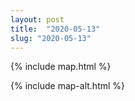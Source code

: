 ```yaml
---
layout: post
title:  "2020-05-13"
slug: "2020-05-13"
---
```

{% include map.html %}

{% include map-alt.html %}
